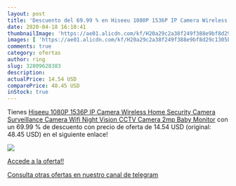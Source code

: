 ```yaml
---
layout: post
title: 'Descuento del 69.99 % en Hiseeu 1080P 1536P IP Camera Wireless Ho'
date: 2020-04-18 16:10:41
thumbnailImage: 'https://ae01.alicdn.com/kf/H20a29c2a38f249f388e9bf8d29c1305bA/Hiseeu-1080P-1536P-IP-Camera-Wireless-Home-Security-Camera-Surveillance-Camera-Wifi-Night-Vision-CCTV-Camera.jpg_350x350._SL200_.jpg'
images: [ 'https://ae01.alicdn.com/kf/H20a29c2a38f249f388e9bf8d29c1305bA/Hiseeu-1080P-1536P-IP-Camera-Wireless-Home-Security-Camera-Surveillance-Camera-Wifi-Night-Vision-CCTV-Camera.jpg_350x350._SL200_.jpg' ]
comments: true
category: ofertas
author: ring
slug: 32809628383
description:
actualPrice: 14.54 USD
comparePrice: 48.45 USD
inStock: true
---
```


Tienes [Hiseeu 1080P 1536P IP Camera Wireless Home Security Camera Surveillance Camera Wifi Night Vision CCTV Camera 2mp Baby Monitor](https://www.amazon.com/dp/32809628383/?tag=redken08-20) con un 69.99 % de descuento con precio de oferta de 14.54 USD (original: 48.45 USD) en el siguiente enlace!

[![](https://ae01.alicdn.com/kf/H20a29c2a38f249f388e9bf8d29c1305bA/Hiseeu-1080P-1536P-IP-Camera-Wireless-Home-Security-Camera-Surveillance-Camera-Wifi-Night-Vision-CCTV-Camera.jpg_350x350._SL200_.jpg)](https://www.amazon.com/dp/32809628383/?tag=redken08-20)

[Accede a la oferta!!](https://www.amazon.com/dp/32809628383/?tag=redken08-20)

[Consulta otras ofertas en nuestro canal de telegram](https://t.me/s/ofertas25)
